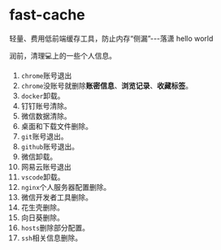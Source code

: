 # fast-cache
轻量、费用低前端缓存工具，防止内存“侧漏”---落潇
hello world

润前，清理💻上的一些个人信息。  

1. `chrome`账号退出   
2. `chrome`没账号就删除**账密信息**、**浏览记录**、**收藏标签**。  
3. `docker`卸载。  
4. 钉钉账号清除。  
5. 微信数据清除。  
6. 桌面和下载文件删除。  
7. `git`账号退出。  
8. `github`账号退出。  
9.  微信卸载。   
10. 网易云账号退出  
11. `vscode`卸载。  
12. `nginx`个人服务器配置删除。  
13. 微信开发者工具删除。  
14. 花生壳删除。  
15. 向日葵删除。  
16. `hosts`删除部分配置。  
17. `ssh`相关信息删除。  
